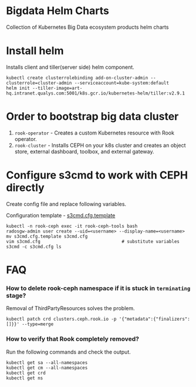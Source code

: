 # Bigdata Helm Charts

Collection of Kubernetes Big Data ecosystem products helm charts

# Install helm

Installs client and tiller(server side) helm component.

```
kubectl create clusterrolebinding add-on-cluster-admin --clusterrole=cluster-admin --serviceaccount=kube-system:default
helm init --tiller-image=art-hq.intranet.qualys.com:5001/k8s.gcr.io/kubernetes-helm/tiller:v2.9.1
```

# Order to bootstrap big data cluster

1.  `rook-operator` - Creates a custom Kubernetes resource with Rook operator.
2.  `rook-cluster` - Installs CEPH on your k8s cluster and creates an object store, external dashboard, toolbox, and external gateway.

# Configure s3cmd to work with CEPH directly

Create config file and replace following variables.

Configuration template - [s3cmd.cfg.template](s3cmd.cfg.template)

```
kubectl -n rook-ceph exec -it rook-ceph-tools bash
radosgw-admin user create --uid=<username> --display-name=<username>
mv s3cmd.cfg.template s3cmd.cfg
vim s3cmd.cfg                               # substitute variables
s3cmd -c s3cmd.cfg ls
```

# FAQ

### How to delete rook-ceph namespace if it is stuck in `terminating` stage?

Removal of ThirdPartyResources solves the problem.

```
kubectl patch crd clusters.ceph.rook.io -p '{"metadata":{"finalizers": []}}' --type=merge
```

### How to verify that Rook completely removed?

Run the following commands and check the output.

```
kubectl get sa --all-namespaces
kubectl get cm --all-namespaces
kubectl get crd
kubectl get ns
```

